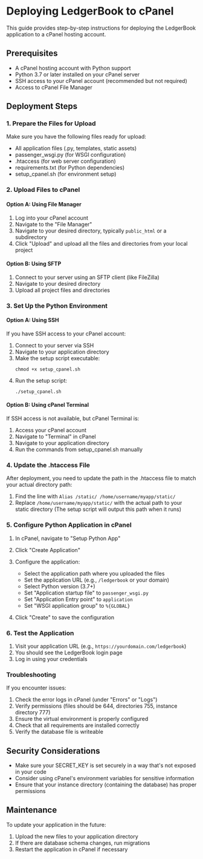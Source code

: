 # Deploying LedgerBook to cPanel

This guide provides step-by-step instructions for deploying the LedgerBook application to a cPanel hosting account.

## Prerequisites

- A cPanel hosting account with Python support
- Python 3.7 or later installed on your cPanel server
- SSH access to your cPanel account (recommended but not required)
- Access to cPanel File Manager

## Deployment Steps

### 1. Prepare the Files for Upload

Make sure you have the following files ready for upload:
- All application files (.py, templates, static assets)
- passenger_wsgi.py (for WSGI configuration)
- .htaccess (for web server configuration)
- requirements.txt (for Python dependencies)
- setup_cpanel.sh (for environment setup)

### 2. Upload Files to cPanel

#### Option A: Using File Manager

1. Log into your cPanel account
2. Navigate to the "File Manager"
3. Navigate to your desired directory, typically `public_html` or a subdirectory
4. Click "Upload" and upload all the files and directories from your local project

#### Option B: Using SFTP

1. Connect to your server using an SFTP client (like FileZilla)
2. Navigate to your desired directory
3. Upload all project files and directories

### 3. Set Up the Python Environment

#### Option A: Using SSH

If you have SSH access to your cPanel account:

1. Connect to your server via SSH
2. Navigate to your application directory
3. Make the setup script executable:
   ```
   chmod +x setup_cpanel.sh
   ```
4. Run the setup script:
   ```
   ./setup_cpanel.sh
   ```

#### Option B: Using cPanel Terminal

If SSH access is not available, but cPanel Terminal is:

1. Access your cPanel account
2. Navigate to "Terminal" in cPanel
3. Navigate to your application directory
4. Run the commands from setup_cpanel.sh manually

### 4. Update the .htaccess File

After deployment, you need to update the path in the .htaccess file to match your actual directory path:

1. Find the line with `Alias /static/ /home/username/myapp/static/`
2. Replace `/home/username/myapp/static/` with the actual path to your static directory 
   (The setup script will output this path when it runs)

### 5. Configure Python Application in cPanel

1. In cPanel, navigate to "Setup Python App"
2. Click "Create Application"
3. Configure the application:
   - Select the application path where you uploaded the files
   - Set the application URL (e.g., `/ledgerbook` or your domain)
   - Select Python version (3.7+)
   - Set "Application startup file" to `passenger_wsgi.py`
   - Set "Application Entry point" to `application`
   - Set "WSGI application group" to `%{GLOBAL}`

4. Click "Create" to save the configuration

### 6. Test the Application

1. Visit your application URL (e.g., `https://yourdomain.com/ledgerbook`)
2. You should see the LedgerBook login page
3. Log in using your credentials

### Troubleshooting

If you encounter issues:

1. Check the error logs in cPanel (under "Errors" or "Logs")
2. Verify permissions (files should be 644, directories 755, instance directory 777)
3. Ensure the virtual environment is properly configured
4. Check that all requirements are installed correctly
5. Verify the database file is writeable

## Security Considerations

- Make sure your SECRET_KEY is set securely in a way that's not exposed in your code
- Consider using cPanel's environment variables for sensitive information
- Ensure that your instance directory (containing the database) has proper permissions

## Maintenance

To update your application in the future:

1. Upload the new files to your application directory
2. If there are database schema changes, run migrations
3. Restart the application in cPanel if necessary 
